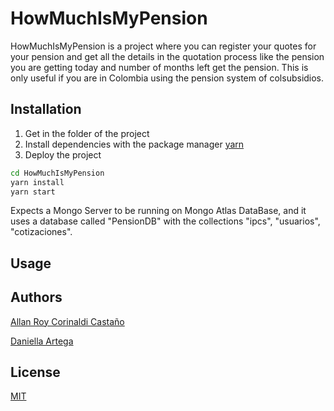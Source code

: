 # HowMuchIsMyPension

HowMuchIsMyPension is a project where you can register your quotes for your pension and get all the details in the quotation process like the pension you are getting today and number of months left get the pension. This is only useful if you are in Colombia using the pension system of colsubsidios.

## Installation

1. Get in the folder of the project
2. Install dependencies with the package manager [yarn](https://yarnpkg.com/)
3. Deploy the project

```bash
cd HowMuchIsMyPension
yarn install
yarn start
```
Expects a Mongo Server to be running on Mongo Atlas DataBase, and it uses a database called "PensionDB" with the collections "ipcs", "usuarios", "cotizaciones".

## Usage


## Authors
[Allan Roy Corinaldi Castaño](https://github.com/ar-corinaldi)

[Daniella Artega](https://github.com/dartm05)

## License
[MIT](https://choosealicense.com/licenses/mit/)
